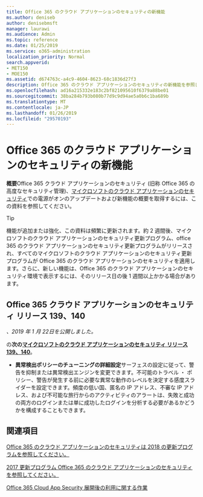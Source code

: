 ```yaml
---
title: Office 365 のクラウド アプリケーションのセキュリティの新機能
ms.author: deniseb
author: denisebmsft
manager: laurawi
ms.audience: Admin
ms.topic: reference
ms.date: 01/25/2019
ms.service: o365-administration
localization_priority: Normal
search.appverid:
- MET150
- MOE150
ms.assetid: d674763c-a4c9-4604-8623-68c1836d27f3
description: Office 365 のクラウド アプリケーションのセキュリティの新機能を参照してください。
ms.openlocfilehash: ad16a215332e183c2bf821095610f6379a88be01
ms.sourcegitcommit: 38ba284b793b080b77d9c9d94ae5a0b6c1ba689b
ms.translationtype: MT
ms.contentlocale: ja-JP
ms.lasthandoff: 01/26/2019
ms.locfileid: "29570193"
---
```

# <a name="what-is-new-in-office-365-cloud-app-security"></a>Office 365 のクラウド アプリケーションのセキュリティの新機能

**概要**Office 365 クラウド アプリケーションのセキュリティ (旧称 Office 365 の高度なセキュリティ管理)、[マイクロソフトのクラウド アプリケーションのセキュリティ](https://aka.ms/whatiscas)での電源がオンのアップデートおよび新機能の概要を取得するには、この資料を参照してください。
  
> [!TIP]
> 機能が追加または強化、この資料は頻繁に更新されます。約 2 週間後、マイクロソフトのクラウド アプリケーションのセキュリティ更新プログラム、office 365 のクラウド アプリケーションのセキュリティ更新プログラムがリリースされ、すべてのマイクロソフトのクラウド アプリケーションのセキュリティ更新プログラムが Office 365 のクラウド アプリケーションのセキュリティを適用します。さらに、新しい機能は、Office 365 のクラウド アプリケーションのセキュリティ環境で表示するには、そのリリース日の後 1 週間以上かかる場合があります。

## <a name="office-365-cloud-app-security-releases-139-140"></a>Office 365 クラウド アプリケーションのセキュリティ リリース 139、140

*、2019 年 1 月 22日を公開しました。*

の**次の[マイクロソフトのクラウド アプリケーションのセキュリティ リリース 139、140](https://docs.microsoft.com/cloud-app-security/release-notes#cloud-app-security-release-139-140)**。

- **異常検出ポリシーのチューニングの詳細設定**サーフェスの設定に従って、警告を抑制または異常検出エンジンを変更できます。不可能のトラベル ・ ポリシー、警告が発生する前に必要な異常な動作のレベルを決定する感度スライダーを設定できます。頻度の低い国、匿名の IP アドレス、不審な IP アドレス、および不可能な旅行からのアクティビティのアラートは、失敗と成功の両方のログインまたは単に成功したログインを分析する必要があるかどうかを構成することもできます。 

## <a name="related-topics"></a>関連項目

[Office 365 のクラウド アプリケーションのセキュリティは 2018 の更新プログラムを参照してください。](new-in-office-365-cas-2018.md)

[2017 更新プログラム Office 365 のクラウド アプリケーションのセキュリティを参照してください。](new-in-office-365-cas-2017.md)
    
[Office 365 Cloud App Security 展開後の利用に関する作業](utilization-activities-for-ocas.md)